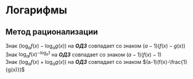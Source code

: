 # Логарифмы

## Метод рационализации

Знак $(\log_a{f(x)} - \log_a{g(x)})$ на **_ОДЗ_** совпадает со знаком $(a-1)(f(x)-g(x))$\
Знак $\log_a{f(x)}^{-\log_a{1}}$ на **_ОДЗ_** совпадает со знаком $(a-1)(f(x)-1)$\
Знак $(\log_a{f(x)} + \log_a{g(x)})$ на **_ОДЗ_** совпадает со знаком $(a-1)(f(x)-\frac{1}{g(x)})$
